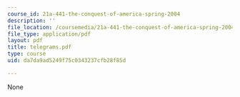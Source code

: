 ```yaml
---
course_id: 21a-441-the-conquest-of-america-spring-2004
description: ''
file_location: /coursemedia/21a-441-the-conquest-of-america-spring-2004/da7da9ad5249f75c0343237cfb28f85d_telegrams.pdf
file_type: application/pdf
layout: pdf
title: telegrams.pdf
type: course
uid: da7da9ad5249f75c0343237cfb28f85d

---
```

None